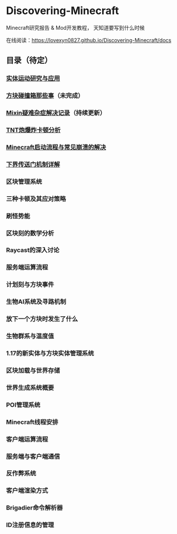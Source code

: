 # Discovering-Minecraft
Minecraft研究报告 & Mod开发教程， 天知道要写到什么时候

在线阅读：https://lovexyn0827.github.io/Discovering-Minecraft/docs

## 目录（待定）

### [实体运动研究与应用](Minecraft实体运动研究与应用/0-Minecraft实体运动相关研究与应用.md)

### [方块碰撞箱那些事](方块碰撞箱那些事/0-方块碰撞箱那些事.md)（未完成）

### [Mixin疑难杂症解决记录](Mixin疑难杂症解决记录/0-Mixin疑难杂症解决记录.md)（持续更新）

### [TNT炮爆炸卡顿分析](TNT炮爆炸卡顿分析/0-TNT炮爆炸卡顿分析.md)

### [Minecraft启动流程与常见崩溃的解决](Minecraft启动流程与常见崩溃的解决/0-Minecraft启动流程与常见崩溃的解决.md)

### [下界传送门机制详解](下界传送门机制详解/0-下界传送门机制详解.md)

### 区块管理系统

### 三种卡顿及其应对策略

### 刷怪势能

### 区块刻的数学分析

### Raycast的深入讨论

### 服务端运算流程

### 计划刻与方块事件

### 生物AI系统及寻路机制

### 放下一个方块时发生了什么

### 生物群系与温度值

### 1.17的新实体与方块实体管理系统

### 区块加载与世界存储

### 世界生成系统概要

### POI管理系统

### Minecraft线程安排

### 客户端运算流程

### 服务端与客户端通信

### 反作弊系统

### 客户端渲染方式

### Brigadier命令解析器

### ID注册信息的管理